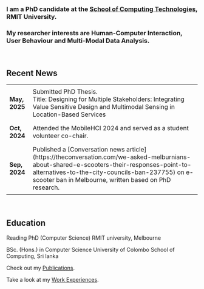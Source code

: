 
### I am a PhD candidate at the [School of Computing Technologies](https://www.rmit.edu.au/about/schools-colleges/computing-technologies), RMIT University. 
### My researcher interests are Human-Computer Interaction, User Behaviour and Multi-Modal Data Analysis.
<br>

## Recent News
<table style="border-collapse: collapse; width: 100%;">
  <tr>
    <td style="padding: 8px;"><strong>May, 2025</strong></td>
    <td style="padding: 8px;">Submitted PhD Thesis.<br> Title: Designing for Multiple Stakeholders: Integrating Value Sensitive Design and Multimodal Sensing in Location-Based Services</td>
  </tr>
  <tr>
    <td style="padding: 8px;"><strong>Oct, 2024</strong></td>
    <td style="padding: 8px;">Attended the MobileHCI 2024 and served as a student volunteer co-chair.</td>
  </tr>
  <tr>
    <td style="padding: 8px;"><strong>Sep, 2024</strong></td>
    <td style="padding: 8px;"> Published a [Conversation news article](https://theconversation.com/we-asked-melburnians-about-shared-e-scooters-their-responses-point-to-alternatives-to-the-city-councils-ban-237755) on e-scooter ban in Melbourne, written based on PhD research.</td>
  </tr>
</table>      

<br>

## Education
Reading PhD (Computer Science)
RMIT university, Melbourne

BSc. (Hons.) in Computer Science
University of Colombo School of Computing, Sri lanka


Check out my [Publications](/hiruni-nuwanthika-kegalle/publications/).

Take a look at my [Work Experiences](/hiruni-nuwanthika-kegalle/workexperience/).
